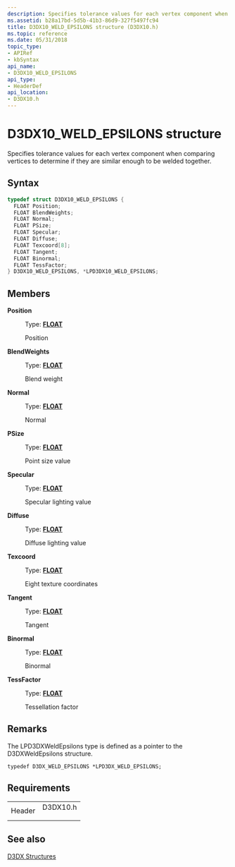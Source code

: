 ```yaml
---
description: Specifies tolerance values for each vertex component when comparing vertices to determine if they are similar enough to be welded together.
ms.assetid: b28a17bd-5d5b-41b3-86d9-327f5497fc94
title: D3DX10_WELD_EPSILONS structure (D3DX10.h)
ms.topic: reference
ms.date: 05/31/2018
topic_type: 
- APIRef
- kbSyntax
api_name: 
- D3DX10_WELD_EPSILONS
api_type: 
- HeaderDef
api_location: 
- D3DX10.h
---
```


# D3DX10\_WELD\_EPSILONS structure

Specifies tolerance values for each vertex component when comparing vertices to determine if they are similar enough to be welded together.

## Syntax


```C++
typedef struct D3DX10_WELD_EPSILONS {
  FLOAT Position;
  FLOAT BlendWeights;
  FLOAT Normal;
  FLOAT PSize;
  FLOAT Specular;
  FLOAT Diffuse;
  FLOAT Texcoord[8];
  FLOAT Tangent;
  FLOAT Binormal;
  FLOAT TessFactor;
} D3DX10_WELD_EPSILONS, *LPD3DX10_WELD_EPSILONS;
```



## Members

<dl> <dt>

**Position**
</dt> <dd>

Type: **[**FLOAT**](../winprog/windows-data-types.md)**

</dd> <dd>

Position

</dd> <dt>

**BlendWeights**
</dt> <dd>

Type: **[**FLOAT**](../winprog/windows-data-types.md)**

</dd> <dd>

Blend weight

</dd> <dt>

**Normal**
</dt> <dd>

Type: **[**FLOAT**](../winprog/windows-data-types.md)**

</dd> <dd>

Normal

</dd> <dt>

**PSize**
</dt> <dd>

Type: **[**FLOAT**](../winprog/windows-data-types.md)**

</dd> <dd>

Point size value

</dd> <dt>

**Specular**
</dt> <dd>

Type: **[**FLOAT**](../winprog/windows-data-types.md)**

</dd> <dd>

Specular lighting value

</dd> <dt>

**Diffuse**
</dt> <dd>

Type: **[**FLOAT**](../winprog/windows-data-types.md)**

</dd> <dd>

Diffuse lighting value

</dd> <dt>

**Texcoord**
</dt> <dd>

Type: **[**FLOAT**](../winprog/windows-data-types.md)**

</dd> <dd>

Eight texture coordinates

</dd> <dt>

**Tangent**
</dt> <dd>

Type: **[**FLOAT**](../winprog/windows-data-types.md)**

</dd> <dd>

Tangent

</dd> <dt>

**Binormal**
</dt> <dd>

Type: **[**FLOAT**](../winprog/windows-data-types.md)**

</dd> <dd>

Binormal

</dd> <dt>

**TessFactor**
</dt> <dd>

Type: **[**FLOAT**](../winprog/windows-data-types.md)**

</dd> <dd>

Tessellation factor

</dd> </dl>

## Remarks

The LPD3DXWeldEpsilons type is defined as a pointer to the D3DXWeldEpsilons structure.


```
typedef D3DX_WELD_EPSILONS *LPD3DX_WELD_EPSILONS;
```



## Requirements



|                   |                                                                                     |
|-------------------|-------------------------------------------------------------------------------------|
| Header<br/> | <dl> <dt>D3DX10.h</dt> </dl> |



## See also

<dl> <dt>

[D3DX Structures](d3d10-graphics-reference-d3dx10-structures.md)
</dt> </dl>

 

 
